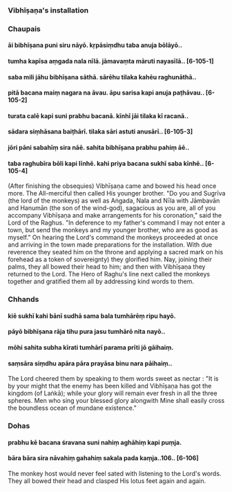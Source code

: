### Vibhīṣaṇa's installation

### Chaupais

#### āi bibhīṣana puni siru nāyō. kṛpāsiṃdhu taba anuja bōlāyō..
#### tumha kapīsa aṃgada nala nīlā. jāmavaṃta māruti nayasīlā.. [6-105-1]
#### saba mili jāhu bibhīṣana sāthā. sārēhu tilaka kahēu raghunāthā..
#### pitā bacana maiṃ nagara na āvau. āpu sarisa kapi anuja paṭhāvau.. [6-105-2]
#### turata calē kapi suni prabhu bacanā. kīnhī jāi tilaka kī racanā..
#### sādara siṃhāsana baiṭhārī. tilaka sāri astuti anusārī.. [6-105-3]
#### jōri pāni sabahīṃ sira nāē. sahita bibhīṣana prabhu pahiṃ āē..
#### taba raghubīra bōli kapi līnhē. kahi priya bacana sukhī saba kīnhē.. [6-105-4]

(After finishing the obsequies) Vibhīṣaṇa came and bowed his head once more. The All-merciful then called His younger brother. "Do you and Sugrīva (the lord of the monkeys) as well as Aṅgada, Nala and Nīla with Jāmbavān and Hanumān (the son of the wind-god), sagacious as you are, all of you accompany Vibhīṣaṇa and make arrangements for his coronation," said the Lord of the Raghus. "In deference to my father's command I may not enter a town, but send the monkeys and my younger brother, who are as good as myself." On hearing the Lord's command the monkeys proceeded at once and arriving in the town made preparations for the installation. With due reverence they seated him on the throne and applying a sacred mark on his forehead as a token of sovereignty) they glorified him. Nay, joining their palms, they all bowed their head to him; and then with Vibhīṣaṇa they returned to the Lord. The Hero of Raghu's line next called the monkeys together and gratified them all by addressing kind words to them.

### Chhands

#### kiē sukhī kahi bānī sudhā sama bala tumhārēṃ ripu hayō.
#### pāyō bibhīṣana rāja tihu pura jasu tumhārō nita nayō..
#### mōhi sahita subha kīrati tumhārī parama prīti jō gāihaiṃ.
#### saṃsāra siṃdhu apāra pāra prayāsa binu nara pāihaiṃ..

The Lord cheered them by speaking to them words sweet as nectar : "It is by your might that the enemy has been killed and Vibhīṣaṇa has got the kingdom (of Laṅkā); while your glory will remain ever fresh in all the three spheres. Men who sing your blessed glory alongwith Mine shall easily cross the boundless ocean of mundane existence."

### Dohas

#### prabhu kē bacana śravana suni nahiṃ aghāhiṃ kapi puṃja.
#### bāra bāra sira nāvahiṃ gahahiṃ sakala pada kaṃja..106.. [6-106]

The monkey host would never feel sated with listening to the Lord's words. They all bowed their head and clasped His lotus feet again and again.
